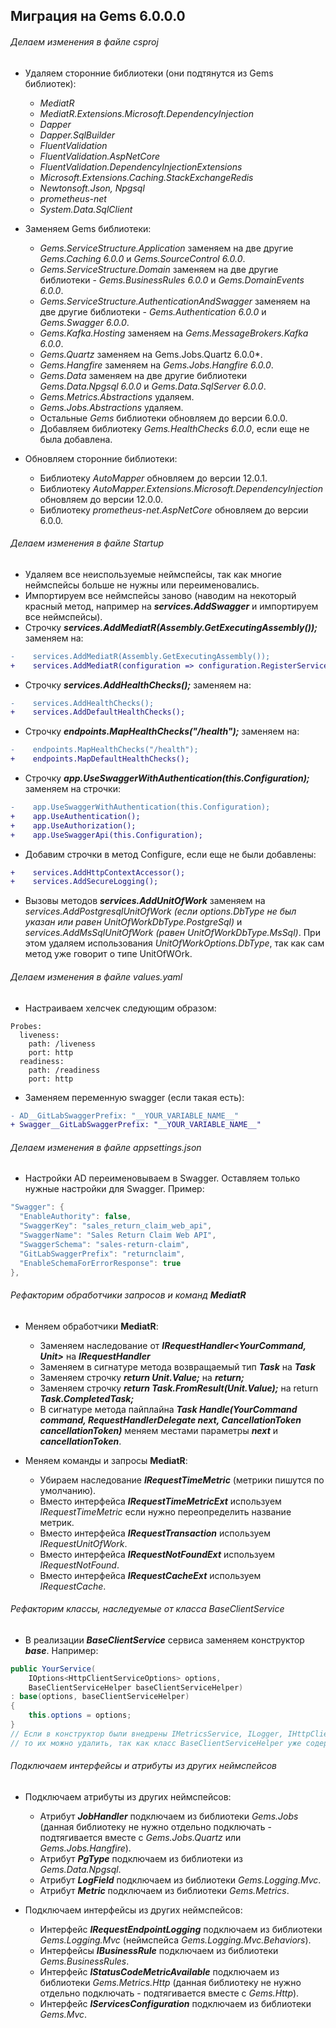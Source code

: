 ## Миграция на Gems 6.0.0.0

###### Делаем изменения в файле csproj

- Удаляем сторонние библиотеки (они подтянутся из Gems библиотек):
  - *MediatR*
  - *MediatR.Extensions.Microsoft.DependencyInjection*
  - *Dapper*
  - *Dapper.SqlBuilder*
  - *FluentValidation*
  - *FluentValidation.AspNetCore*
  - *FluentValidation.DependencyInjectionExtensions*
  - *Microsoft.Extensions.Caching.StackExchangeRedis*
  - *Newtonsoft.Json, Npgsql*
  - *prometheus-net*
  - *System.Data.SqlClient*

- Заменяем Gems библиотеки:
  - *Gems.ServiceStructure.Application* заменяем на две другие *Gems.Caching 6.0.0* и *Gems.SourceControl 6.0.0*.
  - *Gems.ServiceStructure.Domain* заменяем на две другие библиотеки - *Gems.BusinessRules 6.0.0* и *Gems.DomainEvents 6.0.0*.
  - *Gems.ServiceStructure.AuthenticationAndSwagger* заменяем на две другие библиотеки - *Gems.Authentication 6.0.0* и *Gems.Swagger 6.0.0*.
  - *Gems.Kafka.Hosting* заменяем на *Gems.MessageBrokers.Kafka 6.0.0*.
  - *Gems.Quartz* заменяем на Gems.Jobs.Quartz 6.0.0*.
  - *Gems.Hangfire* заменяем на *Gems.Jobs.Hangfire 6.0.0*.
  - *Gems.Data* заменяем на две другие библиотеки *Gems.Data.Npgsql 6.0.0* и *Gems.Data.SqlServer 6.0.0*.
  - *Gems.Metrics.Abstractions* удаляем.
  - *Gems.Jobs.Abstractions* удаляем.
  - Остальные *Gems* библиотеки обновляем до версии 6.0.0.
  - Добавляем библиотеку *Gems.HealthChecks 6.0.0*, если еще не была добавлена. 

- Обновляем сторонние библиотеки:
  - Библиотеку *AutoMapper* обновляем до версии 12.0.1.
  - Библиотеку *AutoMapper.Extensions.Microsoft.DependencyInjection* обновляем до версии 12.0.0.
  - Библиотеку *prometheus-net.AspNetCore* обновляем до версии 6.0.0.

###### Делаем изменения в файле Startup

- Удаляем все неиспользуемые неймспейсы, так как многие неймспейсы больше не нужны или переименовались.
- Импортируем все неймспейсы заново (наводим на некоторый красный метод, например на ***services.AddSwagger*** и импортируем все неймспейсы).
- Строчку ***services.AddMediatR(Assembly.GetExecutingAssembly());*** заменяем на:

```diff
-    services.AddMediatR(Assembly.GetExecutingAssembly());
+    services.AddMediatR(configuration => configuration.RegisterServicesFromAssemblyContaining<Startup>());
```

- Строчку ***services.AddHealthChecks();*** заменяем на:

```diff
-    services.AddHealthChecks();
+    services.AddDefaultHealthChecks();
```

- Строчку ***endpoints.MapHealthChecks("/health");*** заменяем на:

```diff
-    endpoints.MapHealthChecks("/health");
+    endpoints.MapDefaultHealthChecks();
```

- Строчку ***app.UseSwaggerWithAuthentication(this.Configuration);*** заменяем на строчки:

```diff
-    app.UseSwaggerWithAuthentication(this.Configuration);
+    app.UseAuthentication();
+    app.UseAuthorization();
+    app.UseSwaggerApi(this.Configuration);
```

- Добавим строчки в метод Configure, если еще не были добавлены:

```diff
+    services.AddHttpContextAccessor();
+    services.AddSecureLogging();
```

- Вызовы методов ***services.AddUnitOfWork*** заменяем на *services.AddPostgresqlUnitOfWork* *(если options.DbType не был указан или равен UnitOfWorkDbType.PostgreSql)* и *services.AddMsSqlUnitOfWork (равен UnitOfWorkDbType.MsSql)*. При этом удаляем использования *UnitOfWorkOptions.DbType*, так как сам метод уже говорит о типе UnitOfWOrk.

###### Делаем изменения в файле values.yaml
- Настраиваем хелсчек следующим образом:
```
Probes:
  liveness:
    path: /liveness
    port: http
  readiness:
    path: /readiness
    port: http
```
- Заменяем переменную swagger (если такая есть):
```diff
- AD__GitLabSwaggerPrefix: "__YOUR_VARIABLE_NAME__"
+ Swagger__GitLabSwaggerPrefix: "__YOUR_VARIABLE_NAME__"
```

###### Делаем изменения в файле appsettings.json
- Настройки AD переименовываем в Swagger. Оставляем только нужные настройки для Swagger. Пример:
```csharp
"Swagger": {
  "EnableAuthority": false,
  "SwaggerKey": "sales_return_claim_web_api",
  "SwaggerName": "Sales Return Claim Web API",
  "SwaggerSchema": "sales-return-claim",
  "GitLabSwaggerPrefix": "returnclaim",
  "EnableSchemaForErrorResponse": true
},
```

###### Рефакторим обработчики запросов и команд **MediatR**
- Меняем обработчики **MediatR**:
  - Заменяем наследование от ***IRequestHandler<YourCommand, Unit>*** на ***IRequestHandler<YourCommand>***
  - Заменяем в сигнатуре метода возвращаемый тип ***Task<Unit>*** на ***Task***
  - Заменяем строчку ***return Unit.Value;*** на ***return;***
  - Заменяем строчку ***return Task.FromResult(Unit.Value);*** на return ***Task.CompletedTask;***
  - В сигнатуре метода пайплайна ***Task<YourResponse> Handle(YourCommand command, RequestHandlerDelegate<YourResponse> next,   CancellationToken cancellationToken)*** меняем местами параметры ***next*** и ***cancellationToken***.

- Меняем команды и запросы **MediatR**:
  - Убираем наследование ***IRequestTimeMetric*** (метрики пишутся по умолчанию).
  - Вместо интерфейса ***IRequestTimeMetricExt*** используем *IRequestTimeMetric* если нужно переопределить название метрик.
  - Вместо интерфейса ***IRequestTransaction*** используем *IRequestUnitOfWork*.
  - Вместо интерфейса ***IRequestNotFoundExt*** используем *IRequestNotFound*.
  - Вместо интерфейса ***IRequestCacheExt*** используем *IRequestCache*.

###### Рефакторим классы, наследуемые от класса BaseClientService
- В реализации ***BaseClientService*** сервиса заменяем конструктор ***base***. Например:
```csharp
public YourService(
    IOptions<HttpClientServiceOptions> options,
    BaseClientServiceHelper baseClientServiceHelper)
: base(options, baseClientServiceHelper)
{
    this.options = options;
}
// Если в конструктор были внедрены IMetricsService, ILogger, IHttpClientFactory или IRequestLogsCollectorFactory,
// то их можно удалить, так как класс BaseClientServiceHelper уже содержит эти все экземпляры.
```

###### Подключаем интерфейсы и атрибуты из других неймспейсов
- Подключаем атрибуты из других неймспейсов:
  - Атрибут ***JobHandler*** подключаем из библиотеки *Gems.Jobs* (данная библиотеку не нужно отдельно подключать - подтягивается вместе с *Gems.Jobs.Quartz* или *Gems.Jobs.Hangfire*).
  - Атрибут ***PgType*** подключаем из библиотеки из *Gems.Data.Npgsql*.
  - Атрибут ***LogField*** подключаем из библиотеки *Gems.Logging.Mvc*.
  - Атрибут ***Metric*** подключаем из библиотеки *Gems.Metrics*.  

- Подключаем интерфейсы из других неймспейсов:
  - Интерфейс ***IRequestEndpointLogging*** подключаем из библиотеки *Gems.Logging.Mvc* (неймспейса *Gems.Logging.Mvc.Behaviors*).
  - Интерфейсы ***IBusinessRule*** подключаем из библиотеки *Gems.BusinessRules*.
  - Интерфейс ***IStatusCodeMetricAvailable*** подключаем из библиотеки *Gems.Metrics.Http* (данная библиотеку не нужно отдельно подключать - подтягивается вместе с *Gems.Http*).
  - Интерфейс ***IServicesConfiguration*** подключаем из библиотеки *Gems.Mvc*.

